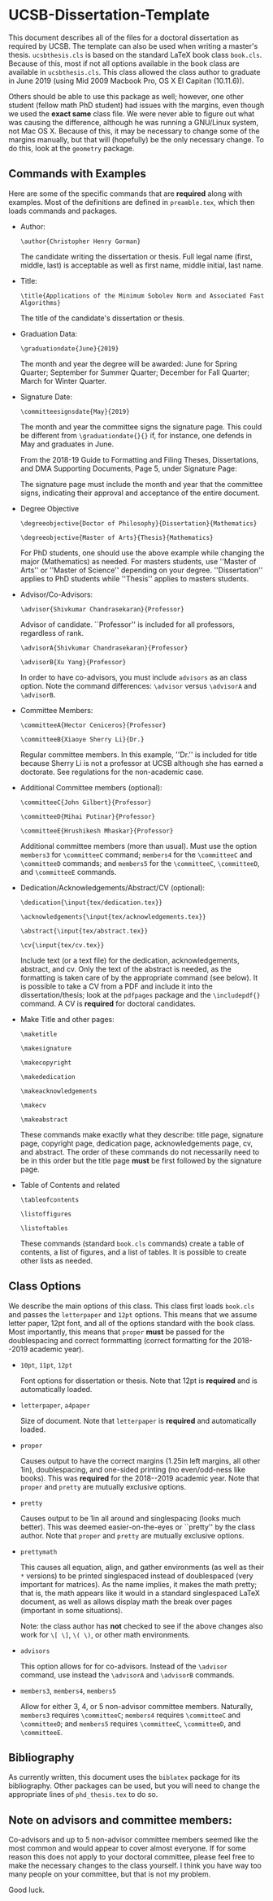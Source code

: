 # UCSB-Dissertation-Template

This document describes all of the files for a doctoral dissertation
as required by UCSB.
The template can also be used when writing a master's thesis.
`ucsbthesis.cls` is based on the standard LaTeX book class `book.cls`.
Because of this, most if not all options available in the book
class are available in `ucsbthesis.cls`.
This class allowed the class author to graduate in June 2019
(using Mid 2009 Macbook Pro, OS X El Capitan (10.11.6)).

Others should be able to use this package as well;
however, one other student (fellow math PhD student) had issues
with the margins, even though we used the **exact same** class file.
We were never able to figure out what was causing the difference,
although he was running a GNU/Linux system, not Mac OS X.
Because of this, it may be necessary to change some of the margins
manually, but that will (hopefully) be the only necessary change.
To do this, look at the `geometry` package.

## Commands with Examples

Here are some of the specific commands that are **required**
along with examples.
Most of the definitions are defined in `preamble.tex`,
which then loads commands and packages.

 *  Author:

    `\author{Christopher Henry Gorman}`

    The candidate writing the dissertation or thesis.
    Full legal name (first, middle, last) is
    acceptable as well as first name, middle initial, last name.


 *  Title:

    `\title{Applications of the Minimum Sobolev Norm
        and Associated Fast Algorithms}`

    The title of the candidate's dissertation or thesis.


 *  Graduation Data:

    `\graduationdate{June}{2019}`

    The month and year the degree will be awarded:
    June for Spring Quarter;
    September for Summer Quarter;
    December for Fall Quarter;
    March for Winter Quarter.


 *  Signature Date:

    `\committeesignsdate{May}{2019}`

    The month and year the committee signs the signature page.
    This could be different from `\graduationdate{}{}` if, for instance,
    one defends in May and graduates in June.

    From the 2018-19 Guide to Formatting and Filing Theses, Dissertations,
    and DMA Supporting Documents, Page 5, under Signature Page:

    The signature page must include the month and year that the
    committee signs, indicating their approval and acceptance of
    the entire document.


 *  Degree Objective

    `\degreeobjective{Doctor of Philosophy}{Dissertation}{Mathematics}`

    `\degreeobjective{Master of Arts}{Thesis}{Mathematics}`

    For PhD students, one should use the above example while
    changing the major (Mathematics) as needed.
    For masters students, use ''Master of Arts'' or
    ''Master of Science'' depending on your degree.
    ''Dissertation'' applies to PhD students while ''Thesis''
    applies to masters students.


 *  Advisor/Co-Advisors:

    `\advisor{Shivkumar Chandrasekaran}{Professor}`

    Advisor of candidate. ``Professor'' is included for all professors,
    regardless of rank.
    
    `\advisorA{Shivkumar Chandrasekaran}{Professor}`

    `\advisorB{Xu Yang}{Professor}`

    In order to have co-advisors, you must include `advisors`
    as an class option. Note the command differences:
    `\advisor` versus `\advisorA` and `\advisorB`.


 *  Committee Members:

    `\committeeA{Hector Ceniceros}{Professor}`

    `\committeeB{Xiaoye Sherry Li}{Dr.}`

    Regular committee members. In this example, ''Dr.'' is included
    for title because Sherry Li is not a professor at UCSB although
    she has earned a doctorate.
    See regulations for the non-academic case.


 *  Additional Committee members (optional):

    `\committeeC{John Gilbert}{Professor}`

    `\committeeD{Mihai Putinar}{Professor}`

    `\committeeE{Hrushikesh Mhaskar}{Professor}`

    Additional committee members (more than usual).
    Must use the option
    `members3` for `\committeeC` command;
    `members4` for the `\committeeC` and `\committeeD` commands; and
    `members5` for the `\committeeC`, `\committeeD`, and `\committeeE`
    commands.
    

 *  Dedication/Acknowledgements/Abstract/CV (optional):

    `\dedication{\input{tex/dedication.tex}}`

    `\acknowledgements{\input{tex/acknowledgements.tex}}`

    `\abstract{\input{tex/abstract.tex}}`

    `\cv{\input{tex/cv.tex}}`

    Include text (or a text file) for the dedication, acknowledgements,
    abstract, and cv.
    Only the text of the abstract is needed, as the
    formatting is taken care of by the appropriate command (see below).
    It is possible to take a CV from a PDF and include it into
    the dissertation/thesis; look at the `pdfpages` package
    and the `\includepdf{}` command.
    A CV is **required** for doctoral candidates.


 *  Make Title and other pages:

    `\maketitle`

    `\makesignature`

    `\makecopyright`

    `\makededication`

    `\makeacknowledgements`

    `\makecv`

    `\makeabstract`

    These commands make exactly what they describe:
    title page, signature page, copyright page, dedication page,
    acknowledgements page, cv, and abstract.
    The order of these commands do not necessarily need to be in
    this order but the title page **must** be first followed by
    the signature page.


 *  Table of Contents and related

    `\tableofcontents`

    `\listoffigures`

    `\listoftables`

    These commands (standard `book.cls` commands) create a table
    of contents, a list of figures, and a list of tables.
    It is possible to create other lists as needed.


## Class Options

We describe the main options of this class.
This class first loads `book.cls` and passes the `letterpaper`
and `12pt` options.
This means that we assume letter paper, 12pt font, and all of the
options standard with the book class. Most importantly, this means
that `proper` **must** be passed for the doublespacing and
correct formmatting (correct formatting for the 2018--2019 academic year).

 *  `10pt`, `11pt`, `12pt`

    Font options for dissertation or thesis.
    Note that 12pt is **required** and is automatically loaded.

 *  `letterpaper`, `a4paper`

    Size of document. Note that `letterpaper` is **required**
    and automatically loaded.

 *  `proper`

    Causes output to have the correct margins (1.25in left margins,
    all other 1in), doublespacing, and one-sided printing
    (no even/odd-ness like books).
    This was **required** for the 2018--2019 academic year.
    Note that `proper` and `pretty` are mutually exclusive options.

 *  `pretty`

    Causes output to be 1in all around and singlespacing (looks much
    better). This was deemed easier-on-the-eyes or ``pretty''
    by the class author.
    Note that `proper` and `pretty` are mutually exclusive options.

 *  `prettymath`

    This causes all equation, align, and gather environments (as well
    as their `*` versions) to be printed singlespaced instead of
    doublespaced (very important for matrices). As the name implies,
    it makes the math pretty; that is, the math appears like it would
    in a standard singlespaced LaTeX document, as well as allows
    display math the break over pages (important in some situations).
    
    Note: the class author has **not** checked to see if the above changes
    also work for `\[ \]`, `\( \)`, or other math environments.

 *  `advisors`

    This option allows for for co-advisors. Instead of the `\advisor`
    command, use instead the `\advisorA` and `\advisorB` commands.

 *  `members3`, `members4`, `members5`

    Allow for either 3, 4, or 5 non-advisor committee members.
    Naturally,
    `members3` requires `\committeeC`;
    `members4` requires `\committeeC` and `\committeeD`; and
    `members5` requires `\committeeC`, `\committeeD`, and `\committeeE`.


## Bibliography 

As currently written, this document uses the `biblatex`
package for its bibliography.
Other packages can be used, but you will need to 
change the appropriate lines of `phd_thesis.tex` to do so.


## Note on advisors and committee members:

Co-advisors and up to 5 non-advisor committee members seemed
like the most common and would appear to cover almost everyone.
If for some reason this does not apply to your doctoral committee,
please feel free to make the necessary changes to the class yourself.
I think you have way too many people on your committee,
but that is not my problem.

Good luck.
